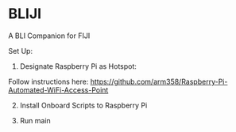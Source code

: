 # BLIJI
A BLI Companion for FIJI

Set Up:

1. Designate Raspberry Pi as Hotspot:

Follow instructions here: https://github.com/arm358/Raspberry-Pi-Automated-WiFi-Access-Point

2. Install Onboard Scripts to Raspberry Pi

3. Run main

   
